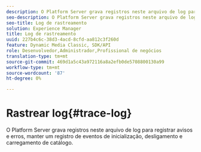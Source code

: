 ```yaml
---
description: O Platform Server grava registros neste arquivo de log para registrar avisos e erros, manter um registro de eventos de inicialização, desligamento e carregamento de catálogo.
seo-description: O Platform Server grava registros neste arquivo de log para registrar avisos e erros, manter um registro de eventos de inicialização, desligamento e carregamento de catálogo.
seo-title: Log de rastreamento
solution: Experience Manager
title: Log de rastreamento
uuid: 227b4c6c-38d3-4acd-8cfd-aa812c3f260d
feature: Dynamic Media Classic, SDK/API
role: Desenvolvedor,Administrador,Profissional de negócios
translation-type: tm+mt
source-git-commit: 469d1a5c43a972116a8a2efb0de5708800130a99
workflow-type: tm+mt
source-wordcount: '87'
ht-degree: 0%

---
```



# Rastrear log{#trace-log}

O Platform Server grava registros neste arquivo de log para registrar avisos e erros, manter um registro de eventos de inicialização, desligamento e carregamento de catálogo.


